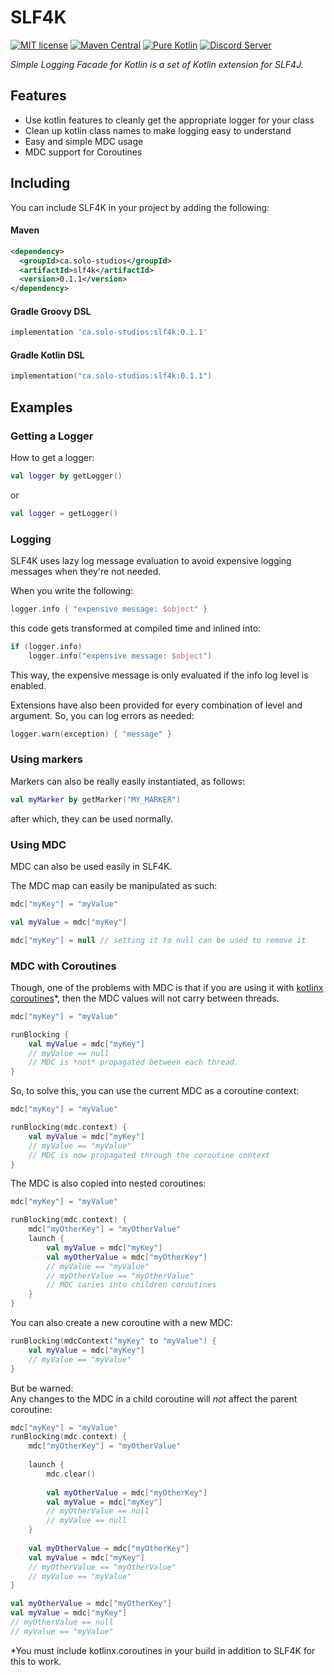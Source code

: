 # SLF4K

[![MIT license](https://img.shields.io/badge/License-MIT-blue.svg?style=for-the-badge)](LICENSE)
[![Maven Central](https://img.shields.io/maven-central/v/ca.solo-studios/slf4k.svg?style=for-the-badge&label=Maven%20Central)](https://search.maven.org/search?q=g:ca.solo-studios%20a:slf4k)
[![Pure Kotlin](https://img.shields.io/badge/100%25-kotlin-blue.svg?style=for-the-badge)](https://kotlinlang.org/)
[![Discord Server](https://img.shields.io/discord/871114669761372221?color=7389D8&label=Discord&logo=discord&logoColor=8fa3ff&style=for-the-badge)](https://discord.solo-studios.ca)

*Simple Logging Facade for Kotlin is a set of Kotlin extension for SLF4J.*

## Features

- Use kotlin features to cleanly get the appropriate logger for your class
- Clean up kotlin class names to make logging easy to understand
- Easy and simple MDC usage
- MDC support for Coroutines

## Including

You can include SLF4K in your project by adding the following:

#### Maven

```xml
<dependency>
  <groupId>ca.solo-studios</groupId>
  <artifactId>slf4k</artifactId>
  <version>0.1.1</version>
</dependency>
```

#### Gradle Groovy DSL

```groovy
implementation 'ca.solo-studios:slf4k:0.1.1'
```

#### Gradle Kotlin DSL

```kotlin
implementation("ca.solo-studios:slf4k:0.1.1")
```

## Examples

### Getting a Logger

How to get a logger:

```kotlin
val logger by getLogger()
```

or

```kotlin
val logger = getLogger()
```

### Logging

SLF4K uses lazy log message evaluation to avoid expensive logging messages when they're not needed.

When you write the following:

```kotlin
logger.info { "expensive message: $object" }
```

this code gets transformed at compiled time and inlined into:

```kotlin
if (logger.info)
    logger.info("expensive message: $object")
```

This way, the expensive message is only evaluated if the info log level is enabled.

Extensions have also been provided for every combination of level and argument. So, you can log errors as needed:

```kotlin
logger.warn(exception) { "message" }
```

### Using markers

Markers can also be really easily instantiated, as follows:

```kotlin
val myMarker by getMarker("MY_MARKER")
```

after which, they can be used normally.

### Using MDC

MDC can also be used easily in SLF4K.

The MDC map can easily be manipulated as such:

```kotlin
mdc["myKey"] = "myValue"

val myValue = mdc["myKey"]

mdc["myKey"] = null // setting it to null can be used to remove it
```

### MDC with Coroutines

Though, one of the problems with MDC is that if you are using it
with [kotlinx coroutines](https://github.com/Kotlin/kotlinx.coroutines)*, then the MDC values will not carry between
threads.

```kotlin
mdc["myKey"] = "myValue"

runBlocking {
    val myValue = mdc["myKey"]
    // myValue == null
    // MDC is *not* propagated between each thread.
}
```

So, to solve this, you can use the current MDC as a coroutine context:

```kotlin
mdc["myKey"] = "myValue"

runBlocking(mdc.context) {
    val myValue = mdc["myKey"]
    // myValue == "myValue"
    // MDC is now propagated through the coroutine context
}
```

The MDC is also copied into nested coroutines:

```kotlin
mdc["myKey"] = "myValue"

runBlocking(mdc.context) {
    mdc["myOtherKey"] = "myOtherValue"
    launch {
        val myValue = mdc["myKey"]
        val myOtherValue = mdc["myOtherKey"]
        // myValue == "myValue"
        // myOtherValue == "myOtherValue"
        // MDC caries into children coroutines
    }
}
```

You can also create a new coroutine with a new MDC:

```kotlin
runBlocking(mdcContext("myKey" to "myValue") {
    val myValue = mdc["myKey"]
    // myValue == "myValue"
}
```

But be warned:\
Any changes to the MDC in a child coroutine will *not* affect the parent coroutine:

```kotlin
mdc["myKey"] = "myValue"
runBlocking(mdc.context) {
    mdc["myOtherKey"] = "myOtherValue"
    
    launch {
        mdc.clear()
        
        val myOtherValue = mdc["myOtherKey"]
        val myValue = mdc["myKey"]
        // myOtherValue == null
        // myValue == null
    }
    
    val myOtherValue = mdc["myOtherKey"]
    val myValue = mdc["myKey"]
    // myOtherValue == "myOtherValue"
    // myValue == "myValue"
}

val myOtherValue = mdc["myOtherKey"]
val myValue = mdc["myKey"]
// myOtherValue == null
// myValue == "myValue"
```

*You must include kotlinx.coroutines in your build in addition to SLF4K for this to work.